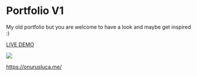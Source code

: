 # Portfolio V1

My old portfolio but you are welcome to have a look and maybe get inspired :)

<a target=”_blank” href="https://uslucaonurv1.netlify.app/en" >LIVE DEMO</a>

<a  href="https://uslucaonurv1.netlify.app/en"><img src="https://www.linkpicture.com/q/portfolio_1.png" type="image"></a>

https://onurusluca.me/
